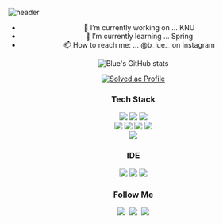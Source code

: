 

![header](https://capsule-render.vercel.app/api?type=wave&color=gradient&customColorList=16&height=300&section=header&text=BLUE%20HWANG&fontSize=90)



<div align='center'>
 
- 🔭 I’m currently working on ... KNU
- 🌱 I’m currently learning ... Spring
- 📫 How to reach me: ... @b_lue._ on instagram


![Blue's GitHub stats](https://github-readme-stats.vercel.app/api?username=gytjd&show_icons=true&theme=radical)   

[![Solved.ac Profile](http://mazassumnida.wtf/api/generate_badge?boj=hys3396)](https://solved.ac/hys3396)
 
<h3 align="center"> Tech Stack </h3>
<p align="center">
<img src="https://img.shields.io/badge/C-A8B9CC?style=flat-square&logo=C&logoColor=white"/>
 <img src="https://img.shields.io/badge/Python-3776AB?style=flat-square&logo=Python&logoColor=white"/>
 <img src="https://img.shields.io/badge/Java-2C2255?style=flat-square&logo=Java&logoColor=white"/>
 <br>
  <img src="https://img.shields.io/badge/HTML5-E34F26?style=flat-square&logo=Html&logoColor=white"/>
  <img src="https://img.shields.io/badge/CSS3-1572B6?style=flat-square&logo=Css&logoColor=white"/>
  <img src="https://img.shields.io/badge/JavaScript-F7DF1E?style=flat-square&logo=JavaScrpit&logoColor=white"/>
   <img src="https://img.shields.io/badge/React-61DAFB?style=flat-square&logo=React&logoColor=white"/>
 <br>
    <img src="https://img.shields.io/badge/Spring-6DB33F?style=flat-square&logo=Spring&logoColor=white"/>

</p>
 
 <h3 align="center"> IDE </h3>
 <p align="center">
     <img src="https://img.shields.io/badge/ECLPSE-2C2255?style=flat-square&logo=Eclipse&logoColor=white"/>
     <img src="https://img.shields.io/badge/Pycharm-000000?style=flat-square&logo=Pycharm&logoColor=white"/>
     <img src="https://img.shields.io/badge/Intellij-000000?style=flat-square&logo=Intellij&logoColor=white"/>
 </p>

<h3 align="center"> Follow Me </h3>
<p align="center">
  <a href="https://gytjd.github.io"><img src="https://img.shields.io/badge/Tech%20Blog-11B48A?style=flat-square&logo=Vimeo&logoColor=white&link=https://gytjd.github.io"/></a>&nbsp
  <a href="https://www.instagram.com/b_lue._/"><img src="https://img.shields.io/badge/Instagram-E4405F?style=flat-square&logo=Instagram&logoColor=white&link=https://www.instagram.com/b_lue._/"/></a>&nbsp
  <a href="mailto:hys339631@gmail.com"><img src="https://img.shields.io/badge/Gmail-d14836?style=flat-square&logo=Gmail&logoColor=white&link=hys339631@gmail.com"/></a>
</p>
</div>
